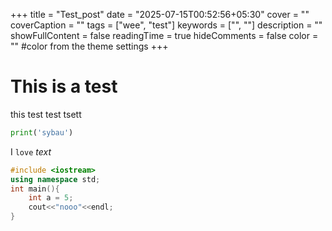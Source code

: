 +++
title = "Test_post"
date = "2025-07-15T00:52:56+05:30"
cover = ""
coverCaption = ""
tags = ["wee", "test"]
keywords = ["", ""]
description = ""
showFullContent = false
readingTime = true
hideComments = false
color = "" #color from the theme settings
+++

# This is a test

this test test tsett


```python
print('sybau')
```

I `love` *text*

```cpp
#include <iostream>
using namespace std;
int main(){
    int a = 5;
    cout<<"nooo"<<endl;
}
```

